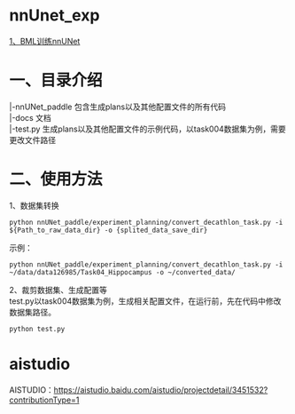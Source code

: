 # nnUnet_exp

[1、BML训练nnUNet](docs/bml_training.md)


# 一、目录介绍
|-nnUNet_paddle   包含生成plans以及其他配置文件的所有代码     
|-docs            文档  
|-test.py		  生成plans以及其他配置文件的示例代码，以task004数据集为例，需要更改文件路径  

# 二、使用方法
1、数据集转换  
```
python nnUNet_paddle/experiment_planning/convert_decathlon_task.py -i ${Path_to_raw_data_dir} -o {splited_data_save_dir}
```
示例： 
```
python nnUNet_paddle/experiment_planning/convert_decathlon_task.py -i ~/data/data126985/Task04_Hippocampus -o ~/converted_data/
```

2、裁剪数据集、生成配置等     
test.py以task004数据集为例，生成相关配置文件，在运行前，先在代码中修改数据集路径。
```
python test.py
```


# aistudio  
AISTUDIO：https://aistudio.baidu.com/aistudio/projectdetail/3451532?contributionType=1